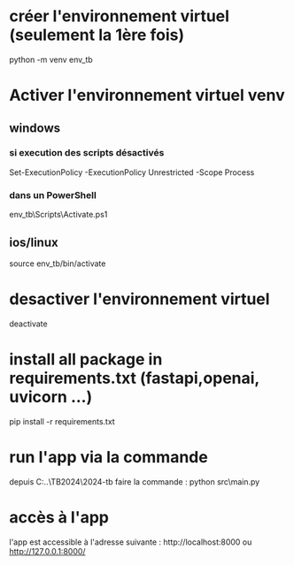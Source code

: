 # créer l'environnement virtuel (seulement la 1ère fois)
python -m venv env_tb

# Activer l'environnement virtuel venv
## windows
### si execution des scripts désactivés
Set-ExecutionPolicy -ExecutionPolicy Unrestricted -Scope Process
### dans un PowerShell
env_tb\Scripts\Activate.ps1

## ios/linux
source env_tb/bin/activate

# desactiver l'environnement virtuel
deactivate

# install all package in requirements.txt (fastapi,openai, uvicorn ...)
pip install -r requirements.txt

# run l'app via la commande
depuis C:\..\TB2024\2024-tb
faire la commande : 
python src\main.py

# accès à l'app
l'app est accessible à l'adresse suivante : http://localhost:8000 ou http://127.0.0.1:8000/